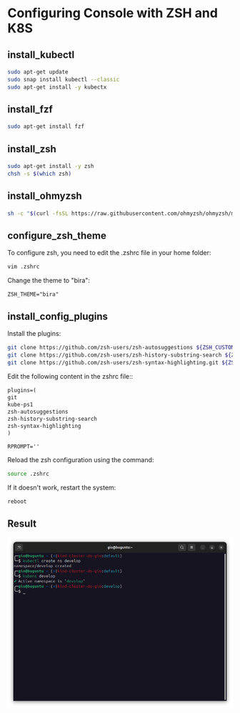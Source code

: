 # Configuring Console with ZSH and K8S

## install_kubectl

```bash
sudo apt-get update
sudo snap install kubectl --classic
sudo apt-get install -y kubectx
```

## install_fzf

```bash
sudo apt-get install fzf
```

## install_zsh

```bash
sudo apt-get install -y zsh
chsh -s $(which zsh)
```

## install_ohmyzsh

```bash
sh -c "$(curl -fsSL https://raw.githubusercontent.com/ohmyzsh/ohmyzsh/master/tools/install.sh)"
```

## configure_zsh_theme

To configure zsh, you need to edit the .zshrc file in your home folder:

```bash
vim .zshrc
```

Change the theme to "bira":
```
ZSH_THEME="bira"
```

## install_config_plugins

Install the plugins:

```bash
git clone https://github.com/zsh-users/zsh-autosuggestions ${ZSH_CUSTOM:-~/.oh-my-zsh/custom}/plugins/zsh-autosuggestions
git clone https://github.com/zsh-users/zsh-history-substring-search ${ZSH_CUSTOM:-~/.oh-my-zsh/custom}/plugins/zsh-history-substring-search
git clone https://github.com/zsh-users/zsh-syntax-highlighting.git ${ZSH_CUSTOM:-~/.oh-my-zsh/custom}/plugins/zsh-syntax-highlighting
``` 

Edit the following content in the zshrc file::

```
plugins=(
git
kube-ps1
zsh-autosuggestions
zsh-history-substring-search
zsh-syntax-highlighting
)
```

```
RPROMPT=''
``` 

Reload the zsh configuration using the command:

```bash
source .zshrc
```

If it doesn't work, restart the system:

```bash
reboot
```

## Result

![Final Result](/images/console.png)
